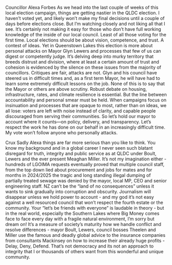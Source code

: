 Councillor Alexa Forbes
As we head into the last couple of weeks of this local election campaign, things are getting nastier in the QLDC election.  I haven’t voted yet, and likely won’t make my final decisions until a couple of days before elections close.  But I’m watching closely and not liking all that I see.  It’s certainly not making it easy for those who don’t have full working knowledge of the inside of our local council.  Least of all those voting for the first time.
Local elections should be about vision, competence, and trust. A contest of ideas. Yet in Queenstown Lakes this election is more about personal attacks on Mayor Glyn Lewers and processes that few of us can digest or competently judge.  It’s delving deep into murky territory that breeds distrust and division, where at least a certain amount of trust and cohesion is evidenced by the silence on these issues from the majority of councillors.   Critiques are fair, attacks are not. Glyn and his council have steered us in difficult times and, as a first term Mayor, he will have had to learn some extremely difficult lessons on the job. 
None of this is to say that the Mayor or others are above scrutiny. Robust debate on housing, infrastructure, rates, and climate resilience is essential. But the line between accountability and personal smear must be held.  When campaigns focus on insinuation and processes that are opaque to most, rather than on ideas, we all lose: voters are left with noise instead of clarity, and capable people discouraged from serving their communities.
So let’s hold our mayor to account where it counts—on policy, delivery, and transparency.  Let’s respect the work he has done on our behalf in an increasingly difficult time.  My vote won’t follow anyone who personally attacks.

Crux
Sadly Alexa things are far more serious than you like to think. You know my background and in a global career I never seen such blatant disregard for truth, integrity and public service as at QLDC under Boult, Lewers and the ever present Meaghan Miller. It’s not my imagination either - hundreds of LGOIMA requests eventually proved that multiple council staff, from the top down lied about procurement and jobs for mates and for months in 2024/2025 the tragic and long standing illegal dumping of partially treated sewage was denied by the mayor, local MP, CEO and senior engineering staff. NZ can’t be the “land of no consequences” unless it wants to sink gradually into corruption and obscurity. Journalism will disappear unless we hold power to account - and my god it’s not easy against a well resourced council that won’t respect the fourth estate or the community. Your “let’s be friends with everyone” is laudable in theory - but in the real world, especially the Southern Lakes where Big Money comes face to face every day with a fragile natural environment, I’m sorry but dream on! It’s a measure of society’s maturity how we handle conflict and resolve differences - mayor Boult, Lewers, council bosses Theelen and Miller use the famous and deadly global advice to the insurance companies from consultants Mackinsey on how to increase their already huge profits - Delay, Deny, Defend. That’s not democracy and its not an approach to integrity that I or thousands of others want from this wonderful and unique community.